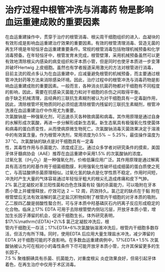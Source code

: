 # 治疗过程中根管冲洗与消毒药 物是影响血运重建成败的重要因素  
在血运重建操作中，贯穿于治疗的根管消毒、根尖周干细胞组织的进入、血凝块的有效形成是影响血运重建治疗效果的重要因素。有效的根管清理消毒、营造无菌的再生环境是年轻恒牙血运重建重要条件。常规的根管消毒包括物理机械预备和化学消毒预备。在年轻恒牙中，根管发育未完成，根管壁薄，采用机械预备虽然可以更有效地清除根尖内感染的病变组织和牙本质小管，但是同时也使牙本质进一步变薄并破坏Hertwig 上皮细胞。虽然也有学者报道采用激光的方法对根管进行消毒，目前主流的观点多认为在血运重建中，应减量避免根管的机械预备，而主要通过根管冲洗封药等方法来消除感染环境。因此，治疗过程中的根管冲洗与消毒药物是影响血运重建成败的重要因素。一般而言，各种消炎抗菌药物都对干细胞有不同程度的影响，因此，需要在抗感染灭菌能力和对干细胞的杀伤之间取得平衡。  
由于缺乏机械清理，且经典的三联抗生素糊剂被认为对干细胞具有一定毒副作用，因此，清除根管坏死物质同时必须彻底清除根管内残留的三联抗生素糊剂，根管冲洗液在血运重建治疗中作用尤为重要。  
次氯酸钠是一种强氧化剂，可迅速杀灭各种致病菌和病毒。其作用原理是通过自身的水解形成次氯酸，再进一步分解形成新生态氧。新生态氧具有极强氧化性使菌体和病毒的蛋白质变性，从而使病原微生物死亡。次氯酸钠消毒灭菌效果决定于溶液中的有效氯含量。作为根管冲洗剂，常用浓度为$0.5\%\sim5.25\%$，最佳操作温度为$37\,^{\circ}\mathrm{C}$。次氯酸钠的缺点是对干细胞具有一定毒  
性，其毒性作用与杀菌能力、浓度成正比。通过众多学者对研究条件的摸索，美国牙体牙髓病协会（AAE）推荐在血运重建中采用$1.5\%$ 的次氯酸钠的浓度。  
过氧化氢（$\mathrm{(H}_{2}\mathrm{O}_{2}$）是一种强氧化剂，价格低廉应用广泛。其作用原理是通过解离具有高活性的羟基作用于细菌细胞膜，利用强氧化性破坏组成细菌的蛋白质使之死亡，与高锰酸钾杀菌原理相似。过氧化氢的缺点是化学性质不稳定，作用时间短，冲洗时产生大量的气体容易通过年轻恒牙粗大的根尖孔造成疼痛和皮下气肿。  
$2\%$  氯己定凝胶对革兰阳性菌和白色念珠菌有较 强的杀菌能力，可以吸附在牙本质小管上并缓慢释放，疗效可达 $2\sim12$  周，药效持久。氯己定的缺点在于黏 附在根管壁后无法有效溶解的氯己定盐沉积物抑制了根管内干细胞的对牙本质的吸附。  
乙二胺四乙酸是弱酸性螯合剂，可与牙本质中羟基磷灰石内钙离子反应形成稳定的化合物。临床上$17\%$ EDTA 可用于去除根管壁内侧玷污层，开放牙本质小管，增加生长因子滞留的机会，促进干细胞生长。体外研究表明，$17\%\mathrm{\EDTA}+2\%$ 氯己定凝胶冲洗后，根  
管内干细胞无一存活；$17\%$EDTA$+6\%$次氯酸钠溶液冲洗后，根管内干细胞多数存活，但活力有所下降。同时，使用EDTA 后应用大量生理盐水冲洗，减少滞留的EDTA 对干细胞可能的不良影响。在多数血运重建病例中，$17\%\mathrm{EDTA}\!+\!1.5\%$ 次氯酸钠被认为可在相对小的毒性条件下尽可能开放牙本质小管，允许其保留更多的生长因子。  
$7.5\ \%$  聚维酮碘具有杀菌、抗菌能力，对重度根尖 炎症效果良好，但易引起牙体着色，在再生治疗中仅用于术区消毒。  
